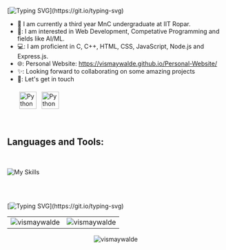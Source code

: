 <!--### Hi there 👋-->

[![Typing SVG](https://readme-typing-svg.herokuapp.com?size=25&color=21F731&center=true&vCenter=true&width=725&height=75&lines=Hey+There+!!;I'm+Vismay;I+make+projects...)](https://git.io/typing-svg)

<!--/* # :wave: Hey There !! I'm <a href = "">**Vismay Walde**</a>*/-->
- 🔭 I am currently a third year MnC undergraduate at IIT Ropar. 
- 🌱: I am interested in Web Development, Competative Programming and fields like AI/ML. 
- 💻: I am proficient in C, C++, HTML, CSS, JavaScript, Node.js and Express.js.
- 🌐: Personal Website: https://vismaywalde.github.io/Personal-Website/ 
- ✨: Looking forward to collaborating on some amazing projects
- 🤝: Let's get in touch
<br><br><a href="https://www.linkedin.com/in/vismay-walde/" target="_blank" rel="noopener noreferrer"> <img src="https://cdn.exclaimer.com/Handbook%20Images/linkedin-icon_64x64.png" alt="Python" height="40" style="vertical-align:top; margin:4px"></a>
<a href="mailto:vismaywalde@gmail.com"> <img src="https://img.icons8.com/color/48/000000/gmail-new.png" alt="Python" height="40" style="vertical-align:top; margin:4px"></a>
<br>
<h2>Languages and Tools:</h2><br>

![My Skills](https://simpleskill.icons.workers.dev/svg?i=cplusplus,python,html5,css3,javascript,nodedotjs,react,bootstrap,git,mysql)

<br>
<br>



[![Typing SVG](https://readme-typing-svg.herokuapp.com?size=25&color=21F731&center=true&vCenter=true&width=725&height=75&lines=My+GitHub+Stats:)](https://git.io/typing-svg)

<table align='center'>
  <tr>
   <td><img src="https://github-readme-stats.vercel.app/api?username=vismaywalde&show_icons=true&theme=dark" alt="vismaywalde" />
    <td><img src="https://github-readme-stats.vercel.app/api/top-langs/?username=vismaywalde&theme=dark&show_icons=true&hide_border=false&layout=compact" alt="vismaywalde" /></td>
  </tr>
</table>

<div align="center">
<p><img align="center" src="https://github-readme-streak-stats.herokuapp.com/?user=vismaywalde&theme=dark&hide_border=false" alt="vismaywalde" /></p>

